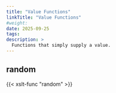 ```yaml
---
title: "Value Functions"
linkTitle: "Value Functions"
#weight:
date: 2025-09-25
tags: 
description: >
  Functions that simply supply a value. 
---
```


<!-- 
The xslt-func shortcode outputs all the XsltFunctionDef annotation content for the function.
You can add any additional content for the function (e.g. examples) underneath the shortcode call.
-->

## random
{{< xslt-func "random" >}}
